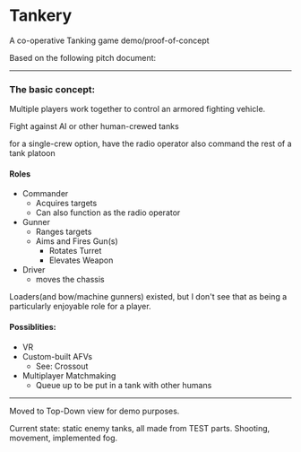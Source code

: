 # Tankery

A co-operative Tanking game demo/proof-of-concept


Based on the following pitch document:

---

### The basic concept:
Multiple players work together to control an armored fighting vehicle.

Fight against AI or other human-crewed tanks

for a single-crew option, have the radio operator also command the rest of a tank platoon

#### Roles
* Commander
  * Acquires targets
  * Can also function as the radio operator
* Gunner
  * Ranges targets
  * Aims and Fires Gun(s)
     * Rotates Turret
     * Elevates Weapon
* Driver
  * moves the chassis

Loaders(and bow/machine gunners) existed, but I don't see that as being a particularly enjoyable role for a player.

#### Possiblities:

* VR
* Custom-built AFVs
	* See: Crossout
* Multiplayer Matchmaking
	* Queue up to be put in a tank with other humans

---

Moved to Top-Down view for demo purposes.

Current state: static enemy tanks, all made from TEST parts. Shooting, movement, implemented fog.
